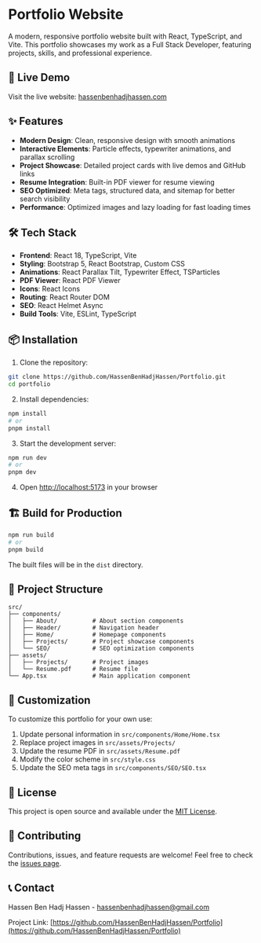 # Portfolio Website

A modern, responsive portfolio website built with React, TypeScript, and Vite. This portfolio showcases my work as a Full Stack Developer, featuring projects, skills, and professional experience.

## 🚀 Live Demo

Visit the live website: [hassenbenhadjhassen.com](https://hassenbenhadjhassen.com)

## ✨ Features

- **Modern Design**: Clean, responsive design with smooth animations
- **Interactive Elements**: Particle effects, typewriter animations, and parallax scrolling
- **Project Showcase**: Detailed project cards with live demos and GitHub links
- **Resume Integration**: Built-in PDF viewer for resume viewing
- **SEO Optimized**: Meta tags, structured data, and sitemap for better search visibility
- **Performance**: Optimized images and lazy loading for fast loading times

## 🛠️ Tech Stack

- **Frontend**: React 18, TypeScript, Vite
- **Styling**: Bootstrap 5, React Bootstrap, Custom CSS
- **Animations**: React Parallax Tilt, Typewriter Effect, TSParticles
- **PDF Viewer**: React PDF Viewer
- **Icons**: React Icons
- **Routing**: React Router DOM
- **SEO**: React Helmet Async
- **Build Tools**: Vite, ESLint, TypeScript

## 📦 Installation

1. Clone the repository:

```bash
git clone https://github.com/HassenBenHadjHassen/Portfolio.git
cd portfolio
```

2. Install dependencies:

```bash
npm install
# or
pnpm install
```

3. Start the development server:

```bash
npm run dev
# or
pnpm dev
```

4. Open [http://localhost:5173](http://localhost:5173) in your browser

## 🏗️ Build for Production

```bash
npm run build
# or
pnpm build
```

The built files will be in the `dist` directory.

## 📁 Project Structure

```
src/
├── components/
│   ├── About/          # About section components
│   ├── Header/         # Navigation header
│   ├── Home/           # Homepage components
│   ├── Projects/       # Project showcase components
│   └── SEO/            # SEO optimization components
├── assets/
│   ├── Projects/       # Project images
│   └── Resume.pdf      # Resume file
└── App.tsx             # Main application component
```

## 🎨 Customization

To customize this portfolio for your own use:

1. Update personal information in `src/components/Home/Home.tsx`
2. Replace project images in `src/assets/Projects/`
3. Update the resume PDF in `src/assets/Resume.pdf`
4. Modify the color scheme in `src/style.css`
5. Update the SEO meta tags in `src/components/SEO/SEO.tsx`

## 📄 License

This project is open source and available under the [MIT License](LICENSE).

## 🤝 Contributing

Contributions, issues, and feature requests are welcome! Feel free to check the [issues page](https://github.com/HassenBenHadjHassen/Portfolio/issues).

## 📞 Contact

Hassen Ben Hadj Hassen - hassenbenhadjhassen@gmail.com

Project Link: [https://github.com/HassenBenHadjHassen/Portfolio](https://github.com/HassenBenHadjHassen/Portfolio)
